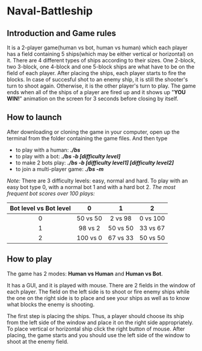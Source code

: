 # Naval-Battleship

## Introduction and Game rules
It is a 2-player game(human vs bot, human vs human) which each player has a field containing 5 ships(which may be 
either vertical or horizontal) on it. There are 4 different types of ships according to their sizes. One 2-block, 
two 3-block, one 4-block and one 5-block ships are what have to be on the field of each player. After placing the 
ships, each player starts to fire the blocks. In case of succesful shot to an enemy ship, it is still the shooter's 
turn to shoot again. Otherwise, it is the other player's turn to play. The game ends when all of the ships of a 
player are fired up and it shows up "**YOU WIN!**" animation on the screen for 3 seconds before closing by itself.

## How to launch
After downloading or cloning the game in your computer, open up the terminal from the folder containing the game files.
And then type
- to play with a human:         **_./bs_**
- to play with a bot:           **_./bs -b [difficulty level]_**
- to make 2 bots play:          **_./bs -b [difficulty level1] [difficulty level2]_**
- to join a multi-player game:  **_./bs -m_**

_Note:_ There are 3 difficulty levels: easy, normal and hard. To play with an easy bot type
0, with a normal bot 1 and with a hard bot 2.
_The most frequent bot scores over 100 plays:_

|Bot level vs Bot level|     0    |     1    |     2    |
|:--------------------:|:--------:|:--------:|:--------:|
|          0           | 50 vs 50 | 2 vs 98  | 0 vs 100 |       
|          1           | 98 vs 2  | 50 vs 50 | 33 vs 67 |
|          2           | 100 vs 0 | 67 vs 33 | 50 vs 50 |

## How to play
The game has 2 modes: **Human vs Human** and **Human vs Bot**.

It has a GUI, and it is played with mouse. There are 2 fields in the window of each player.
The field on the left side is to shoot or fire enemy ships while the one on the right side is to place and see your ships 
as well as to know what blocks the enemy is shooting.

The first step is placing the ships. Thus, a player should choose its ship from the left side of the window
and place it on the right side appropriately. To place vertical or horizontal ship click the right button of mouse.
After placing, the game starts and you should use the left side of the window to shoot at the enemy field.